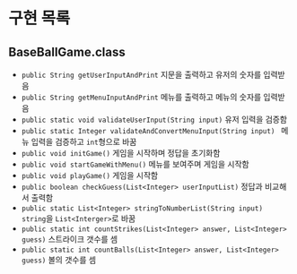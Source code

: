 # 구현 목록

## BaseBallGame.class

- `public String getUserInputAndPrint` 지문을 출력하고 유저의 숫자를 입력받음
- `public String getMenuInputAndPrint` 메뉴를 출력하고 메뉴의 숫자를 입력받음
- `public static void validateUserInput(String input)` 유저 입력을 검증함
- `public static Integer validateAndConvertMenuInput(String input) ` 메뉴 입력을 검증하고 `int`형으로 바꿈
- `public void initGame()` 게임을 시작하며 정답을 초기화함
- `public void startGameWithMenu()` 메뉴를 보여주며 게임을 시작함
- `public void playGame()` 게임을 시작함
- `public boolean checkGuess(List<Integer> userInputList)` 정답과 비교해서 출력함
- `public static List<Integer> stringToNumberList(String input) ` `string`을 `List<Interger>`로 바꿈
- `public static int countStrikes(List<Integer> answer, List<Integer> guess)` 스트라이크 갯수를 셈
- `public static int countBalls(List<Integer> answer, List<Integer> guess)` 볼의 갯수를 셈